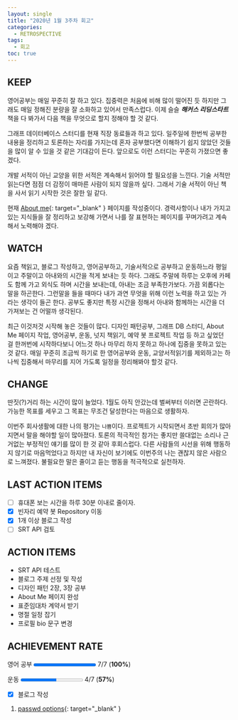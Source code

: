 ```yaml
---
layout: single
title: "2020년 1월 3주차 회고"
categories:
  - RETROSPECTIVE
tags:
  - 회고
toc: true
---
```


## KEEP

영어공부는 매일 꾸준히 잘 하고 있다. 집중력은 처음에 비해 많이 떨어진 듯 하지만 그래도 매일 정해진 분량을 잘 소화하고 있어서 만족스럽다. 이제 슬슬 **_해커스 리딩스타트_** 책을 다 봐가서 다음 책을 무엇으로 할지 정해야 할 것 같다.

그래프 데이터베이스 스터디를 현재 직장 동료들과 하고 있다. 일주일에 한번씩 공부한 내용을 정리하고 토론하는 자리를 가지는데 혼자 공부했다면 이해하기 쉽지 않았던 것들을 많이 알 수 있을 것 같은 기대감이 든다. 앞으로도 이런 스터디는 꾸준히 가졌으면 좋겠다.

개발 서적이 아닌 교양을 위한 서적은 계속해서 읽어야 할 필요성을 느낀다. 기술 서적만 읽는다면 점점 더 감정이 매마른 사람이 되지 않을까 싶다. 그래서 기술 서적이 아닌 책을 사서 읽기 시작한 것은 잘한 일 같다.

현재 [About me](/about/){: target="\_blank" } 페이지를 작성중이다. 경력사항이나 내가 가지고 있는 지식들을 잘 정리하고 보강해 가면서 나를 잘 표현하는 페이지를 꾸며가려고 계속해서 노력해야 겠다.

## WATCH

요즘 책읽고, 블로그 작성하고, 영어공부하고, 기술서적으로 공부하고 운동하느라 평일이고 주말이고 아내와의 시간을 적게 보내는 듯 하다. 그래도 주말에 하루는 오후에 카페도 함께 가고 외식도 하며 시간을 보내는데, 아내는 조금 부족한가보다. 가끔 외롭다는 말을 하곤한다. 그런말을 들을 때마다 내가 과연 무엇을 위해 이런 노력을 하고 있는 가라는 생각이 들곤 한다. 공부도 좋지만 특정 시간을 정해서 아내와 함께하는 시간을 더 가져보는 건 어떨까 생각된다.

최근 이것저것 시작해 놓은 것들이 많다. 디자인 패턴공부, 그래프 DB 스터디, About Me 페이지 작업, 영어공부, 운동, 넛지 책읽기, 예약 봇 프로젝트 작업 등 하고 싶었던 걸 한꺼번에 시작하다보니 어느것 하나 마무리 하지 못하고 하나에 집중을 못하고 있는 것 같다.
매일 꾸준히 조금씩 하기로 한 영어공부와 운동, 교양서적읽기를 제외하고는 하나씩 집중해서 마무리를 지어 가도록 일정을 정리해봐야 할것 같다.

## CHANGE

딴짓(?)거리 하는 시간이 많이 늘었다. 1월도 아직 안갔는데 벌써부터 이러면 곤란하다. 가능한 목표를 세우고 그 목표는 무조건 달성한다는 마음으로 생활하자.

이번주 회사생활에 대한 나의 평가는 `나쁨`이다. 프로젝트가 시작되면서 초반 회의가 많아지면서 말을 해야할 일이 많아졌다. 토론의 적극적인 참가는 좋지만 쓸대없는 소리나 근거없는 부정적인 얘기를 많이 한 것 같아 후회스럽다. 다른 사람들의 시선을 위해 행동하지 않기로 마음먹었다고 하지만 내 자신이 보기에도 이번주의 나는 괜찮지 않은 사람으로 느껴졌다. 불필요한 말은 줄이고 듣는 행동을 적극적으로 실천하자.

## LAST ACTION ITEMS

- [ ] 휴대폰 보는 시간을 하루 30분 이내로 줄이자.
- [x] 빈자리 예약 봇 Repository 이동
- [x] 1개 이상 블로그 작성
- [ ] SRT API 검토

## ACTION ITEMS

- SRT API 테스트
- 블로그 주제 선정 및 작성
- 디자인 패턴 2장, 3장 공부
- About Me 페이지 완성
- 표준임대차 계약서 받기
- 명절 일정 잡기
- 프로필 bio 문구 변경

## ACHIEVEMENT RATE

영어 공부
<progress value="7" max="7"></progress>
7/7 (<b>100%</b>)

운동
<progress value="4" max="7"></progress>
4/7 (<b>57%</b>)

- [x] 블로그 작성

1. [passwd options](/reference/passwd/){: target="\_blank" }
